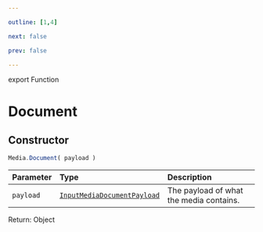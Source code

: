 ```yaml
---

outline: [1,4]

next: false

prev: false

---
```


export Function
# Document

## Constructor
 ```ts
 Media.Document( payload )
 ```
 
 | Parameter | Type | Description |
| :--- | :--- | :--- |
| `payload` | [`InputMediaDocumentPayload`](../../../interfaces/InputMediaDocumentPayload.md) | The payload of what the media contains. |

Return: Object
